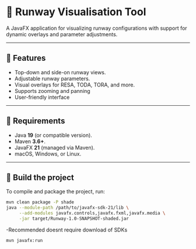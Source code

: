 # 🛫 Runway Visualisation Tool

A JavaFX application for visualizing runway configurations with support for dynamic overlays and parameter adjustments.

---

## 🚀 Features
- Top-down and side-on runway views.
- Adjustable runway parameters.
- Visual overlays for RESA, TODA, TORA, and more.
- Supports zooming and panning
- User-friendly interface

---

## 🧰 Requirements
- Java **19** (or compatible version).
- Maven **3.6+**.
- JavaFX **21** (managed via Maven).
- macOS, Windows, or Linux.

---

## 🔨 Build the project
To compile and package the project, run:
```bash
mvn clean package -P shade
java --module-path /path/to/javafx-sdk-21/lib \
     --add-modules javafx.controls,javafx.fxml,javafx.media \
     -jar target/Runway-1.0-SNAPSHOT-shaded.jar
```
-Recommended doesnt require download of SDKs
```bash
mvn javafx:run